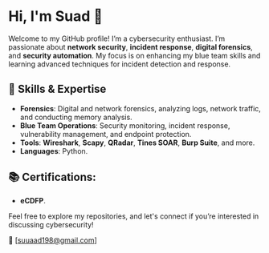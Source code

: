 # Hi, I'm Suad 👋

Welcome to my GitHub profile! I’m a cybersecurity enthusiast. I’m passionate about **network security**, **incident response**, **digital forensics**, and **security automation**. My focus is on enhancing my blue team skills and learning advanced techniques for incident detection and response.

## 🔧 Skills & Expertise
- **Forensics**: Digital and network forensics, analyzing logs, network traffic, and conducting memory analysis.
- **Blue Team Operations**: Security monitoring, incident response, vulnerability management, and endpoint protection.
- **Tools**: **Wireshark**, **Scapy**, **QRadar**, **Tines SOAR**, **Burp Suite**, and more.
- **Languages**: Python.

## 📚 Certifications:
- **eCDFP**.

Feel free to explore my repositories, and let's connect if you’re interested in discussing cybersecurity!

📧 [suuaad198@gmail.com]
